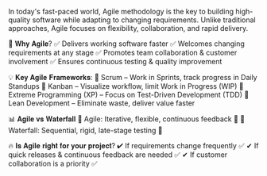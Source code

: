 In today's fast-paced world, Agile methodology is the key to building high-quality software while adapting to changing requirements. Unlike traditional approaches, Agile focuses on flexibility, collaboration, and rapid delivery.

🔹 𝐖𝐡𝐲 𝐀𝐠𝐢𝐥𝐞?
 ✅ Delivers working software faster
 ✅ Welcomes changing requirements at any stage
 ✅ Promotes team collaboration & customer involvement
 ✅ Ensures continuous testing & quality improvement

💡 𝐊𝐞𝐲 𝐀𝐠𝐢𝐥𝐞 𝐅𝐫𝐚𝐦𝐞𝐰𝐨𝐫𝐤𝐬:
 🔹 Scrum – Work in Sprints, track progress in Daily Standups
 🔹 Kanban – Visualize workflow, limit Work in Progress (WIP)
 🔹 Extreme Programming (XP) – Focus on Test-Driven Development (TDD)
 🔹 Lean Development – Eliminate waste, deliver value faster

📊 𝐀𝐠𝐢𝐥𝐞 𝐯𝐬 𝐖𝐚𝐭𝐞𝐫𝐟𝐚𝐥𝐥
 🔸 Agile: Iterative, flexible, continuous feedback 🔄
 🔸 Waterfall: Sequential, rigid, late-stage testing 🚧

🔥 𝐈𝐬 𝐀𝐠𝐢𝐥𝐞 𝐫𝐢𝐠𝐡𝐭 𝐟𝐨𝐫 𝐲𝐨𝐮𝐫 𝐩𝐫𝐨𝐣𝐞𝐜𝐭?
 ✔ If requirements change frequently ✅
 ✔ If quick releases & continuous feedback are needed ✅
 ✔ If customer collaboration is a priority ✅
